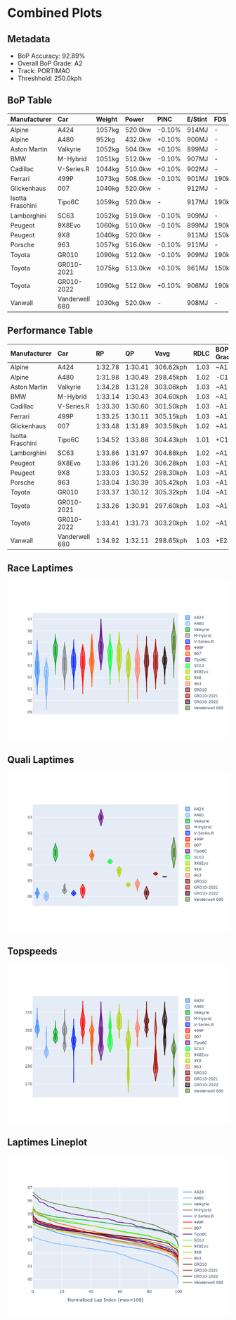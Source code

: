 # Combined Plots

## Metadata

- BoP Accuracy: 92.89%
- Overall BoP Grade: A2
- Track: PORTIMAO
- Threshhold: 250.0kph

## BoP Table
| Manufacturer     | Car            | Weight   | Power   | PINC   | E/Stint   | FDS    | RDP    | QDP    | TDP    |
|:-----------------|:---------------|:---------|:--------|:-------|:----------|:-------|:-------|:-------|:-------|
| Alpine           | A424           | 1057kg   | 520.0kw | -0.10% | 914MJ     | -      | 52.35% | 61.85% | 27.84% |
| Alpine           | A480           | 952kg    | 432.0kw | +0.10% | 900MJ     | -      | 54.51% | 76.19% | 54.04% |
| Aston Martin     | Valkyrie       | 1052kg   | 504.0kw | +0.10% | 899MJ     | -      | 53.59% | 53.33% | 21.51% |
| BMW              | M-Hybrid       | 1051kg   | 512.0kw | -0.10% | 907MJ     | -      | 53.26% | 57.23% | 34.54% |
| Cadillac         | V-Series.R     | 1044kg   | 510.0kw | +0.10% | 902MJ     | -      | 47.80% | 56.73% | 19.63% |
| Ferrari          | 499P           | 1073kg   | 508.0kw | -0.10% | 901MJ     | 190kph | 53.02% | 42.32% | 9.88%  |
| Glickenhaus      | 007            | 1040kg   | 520.0kw | -      | 912MJ     | -      | 46.49% | 46.07% | 47.78% |
| Isotta Fraschini | Tipo6C         | 1059kg   | 520.0kw | -      | 917MJ     | 190kph | 43.95% | 47.22% | 31.53% |
| Lamborghini      | SC63           | 1052kg   | 519.0kw | -0.10% | 909MJ     | -      | 46.33% | 59.50% | 29.33% |
| Peugeot          | 9X8Evo         | 1060kg   | 510.0kw | -0.10% | 899MJ     | 190kph | 48.47% | 51.26% | 16.02% |
| Peugeot          | 9X8            | 1040kg   | 520.0kw | -      | 911MJ     | 150kph | 54.07% | 57.08% | 10.80% |
| Porsche          | 963            | 1057kg   | 516.0kw | -0.10% | 911MJ     | -      | 50.87% | 45.25% | 30.77% |
| Toyota           | GR010          | 1090kg   | 512.0kw | -0.10% | 909MJ     | 190kph | 52.43% | 57.12% | 12.82% |
| Toyota           | GR010-2021     | 1075kg   | 513.0kw | +0.10% | 961MJ     | 150kph | 54.09% | 52.67% | 26.37% |
| Toyota           | GR010-2022     | 1090kg   | 512.0kw | +0.10% | 906MJ     | 190kph | 53.48% | 69.44% | 7.86%  |
| Vanwall          | Vanderwell 680 | 1030kg   | 520.0kw | -      | 908MJ     | -      | 53.41% | 56.28% | 29.85% |

## Performance Table
| Manufacturer     | Car            | RP      | QP      | Vavg      |   RDLC | BOP-Grade   | Match   |
|:-----------------|:---------------|:--------|:--------|:----------|-------:|:------------|:--------|
| Alpine           | A424           | 1:32.78 | 1:30.41 | 306.62kph |   1.03 | ~A1         | 98.24%  |
| Alpine           | A480           | 1:31.98 | 1:30.49 | 298.45kph |   1.02 | -C1         | 75.60%  |
| Aston Martin     | Valkyrie       | 1:34.28 | 1:31.28 | 303.06kph |   1.03 | ~A1         | 95.30%  |
| BMW              | M-Hybrid       | 1:33.14 | 1:30.43 | 304.60kph |   1.03 | ~A1         | 99.60%  |
| Cadillac         | V-Series.R     | 1:33.30 | 1:30.60 | 301.50kph |   1.03 | ~A1         | 99.91%  |
| Ferrari          | 499P           | 1:33.25 | 1:30.11 | 305.15kph |   1.03 | ~A1         | 99.73%  |
| Glickenhaus      | 007            | 1:33.48 | 1:31.89 | 303.58kph |   1.02 | ~A1         | 96.90%  |
| Isotta Fraschini | Tipo6C         | 1:34.52 | 1:33.88 | 304.43kph |   1.01 | +C1         | 76.12%  |
| Lamborghini      | SC63           | 1:33.86 | 1:31.97 | 304.88kph |   1.02 | ~A1         | 98.43%  |
| Peugeot          | 9X8Evo         | 1:33.86 | 1:31.26 | 306.28kph |   1.03 | ~A1         | 95.94%  |
| Peugeot          | 9X8            | 1:33.03 | 1:30.52 | 298.30kph |   1.03 | ~A1         | 99.15%  |
| Porsche          | 963            | 1:33.04 | 1:30.39 | 305.42kph |   1.03 | ~A1         | 99.64%  |
| Toyota           | GR010          | 1:33.37 | 1:30.12 | 305.32kph |   1.04 | ~A1         | 99.67%  |
| Toyota           | GR010-2021     | 1:33.26 | 1:30.91 | 297.60kph |   1.03 | ~A1         | 100.00% |
| Toyota           | GR010-2022     | 1:33.41 | 1:31.73 | 303.20kph |   1.02 | ~A1         | 100.00% |
| Vanwall          | Vanderwell 680 | 1:34.92 | 1:32.11 | 298.65kph |   1.03 | +E2         | 51.93%  |

## Race Laptimes
![Race Laptimes](images/race_violin.png)

## Quali Laptimes
![Quali Laptimes](images/quali_violin.png)

## Topspeeds
![Topspeeds](images/topspeed_violin.png)

## Laptimes Lineplot
![Laptimes Lineplot](images/laptime_line.png)

